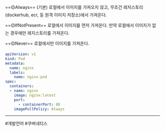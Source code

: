==🟡Always== (기본)
로컬에서 이미지를 가져오지 않고, 무조건 레지스토리(dockerhub, ecr, 등 원격 이미지 저장소)에서 가져온다.

==🟡IfNotPresent==
로컬에서 이미지를 먼저 가져온다. 만약 로컬에서 이미지가 없는 경우에만 레지스토리를 가져온다.

==🟡Never==
로컬에서만 이미지를 가져온다.

```yaml
apiVersion: v1 
kind: Pod 
metadata: 
  name: nginx 
  labels: 
    name: nginx-pod 
spec: 
  containers: 
  - name: nginx 
    image: nginx:latest 
    port: 
      - containerPort: 80 
    imagePullPolicy: Always
```

---

#개발언어 #쿠버네티스